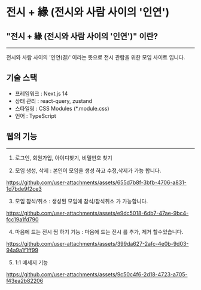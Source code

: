 # 전시 + 緣 (전시와 사람 사이의 '인연')

## "전시 + 緣 (전시와 사람 사이의 '인연')" 이란?
---
전시와 사람 사이의 '인연(결)' 이라는 뜻으로 전시 관람을 위한 모임 사이트 입니다. 

## 기술 스택 
- 프레임워크 : Next.js 14
- 상태 관리 : react-query, zustand
- 스타일링 : CSS Modules (*.module.css)
- 언어 : TypeScript


## 웹의 기능
---
1.  로그인, 회원가입, 아이디찾기, 비밀번호 찾기

2.  모임 생성, 삭제 : 본인이 모임을 생성 하고 수정,삭제가 가능 합니다.
> 
https://github.com/user-attachments/assets/655d7b8f-3bfb-4706-a831-1d7bde9f2ce3

3.  모임 참석/취소 : 생성된 모임에 참석/참석취소 가 가능합니다.
>
https://github.com/user-attachments/assets/e9dc5018-6db7-47ae-9bc4-fcc19a1fd790

4.  마음에 드는 전시 찜 하기 기능 : 마음에 드는 전시 를 추가, 제거 할수있습니다. 
>
https://github.com/user-attachments/assets/399da627-2afc-4e0b-9d03-94a9a1f1ff99

5. 1:1 메세지 기능
>
https://github.com/user-attachments/assets/9c50c4f6-2d18-4723-a705-f43ea2b82206


 


